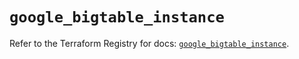 # `google_bigtable_instance`

Refer to the Terraform Registry for docs: [`google_bigtable_instance`](https://registry.terraform.io/providers/hashicorp/google/5.45.2/docs/resources/bigtable_instance).
